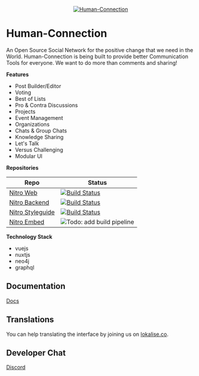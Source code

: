 <p align="center">
  <a href="https://human-connection.org"><img align="center" src="https://github.com/Human-Connection/Human-Connection/blob/master/lets_get_together_2.png" alt="Human-Connection" /></a>
</p>

# Human-Connection

An Open Source Social Network for the positive change that we need in the World.
Human-Connection is being built to provide better Communication Tools for everyone.
We want to do more than comments and sharing!

**Features**
- Post Builder/Editor
- Voting
- Best of Lists
- Pro & Contra Discussions
- Projects
- Event Management
- Organizations
- Chats & Group Chats
- Knowledge Sharing
- Let's Talk
- Versus Challenging
- Modular UI

**Repositories**

| Repo | Status |
|---|---|
| [Nitro Web](https://github.com/Human-Connection/Nitro-Web) | [![Build Status](https://travis-ci.com/Human-Connection/Nitro-Web.svg?branch=master)](https://travis-ci.com/Human-Connection/Nitro-Web) | [Nitro Web](https://github.com/Human-Connection/Nitro-Web) |
| [Nitro Backend](https://github.com/Human-Connection/Nitro-Backend) | [![Build Status](https://travis-ci.com/Human-Connection/Nitro-Backend.svg?branch=master)](https://travis-ci.com/Human-Connection/Nitro-Styleguide) | [Nitro Backend](https://github.com/Human-Connection/Nitro-Backend) |
| [Nitro Styleguide](https://github.com/Human-Connection/Nitro-Styleguide) | [![Build Status](https://travis-ci.com/Human-Connection/Nitro-Styleguide.svg?branch=master)](https://travis-ci.com/Human-Connection/Nitro-Styleguide) | [Nitro Styleguide](https://github.com/Human-Connection/Nitro-Styleguide) |
| [Nitro Embed](https://github.com/Human-Connection/Nitro-Embed) | ![Todo: add build pipeline](https://img.shields.io/badge/TODO-add%20build%20pipeline-red.svg) |
  
**Technology Stack**
- vuejs
- nuxtjs
- neo4j
- graphql

## Documentation
[Docs](https://docs.human-connection.org/nitro)

## Translations
You can help translating the interface by joining us on [lokalise.co](https://lokalise.co/public/556252725c18dd752dd546.13222042/).

## Developer Chat
[Discord](https://discord.gg/6ub73U3)
